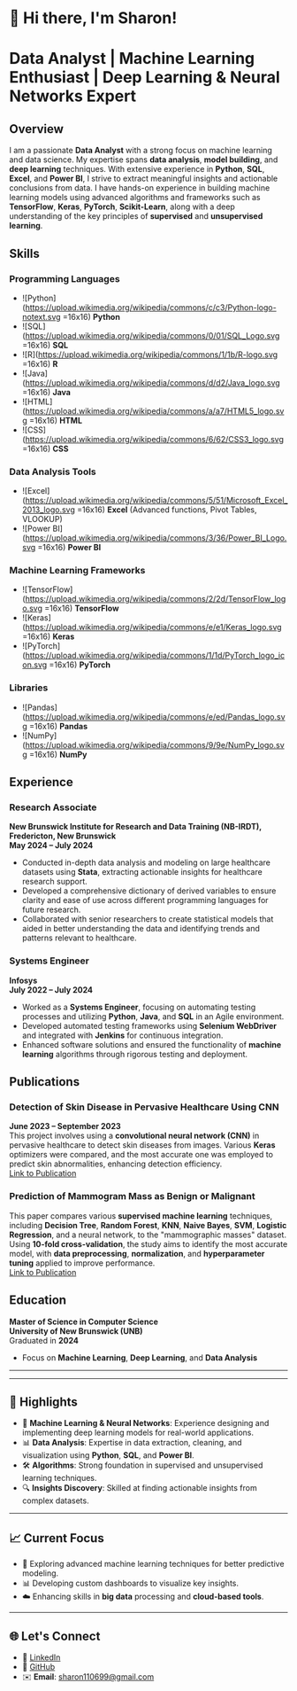
# 👋 Hi there, I'm Sharon!

# Data Analyst | Machine Learning Enthusiast | Deep Learning & Neural Networks Expert

## Overview
I am a passionate **Data Analyst** with a strong focus on machine learning and data science. My expertise spans **data analysis**, **model building**, and **deep learning** techniques. With extensive experience in **Python**, **SQL**, **Excel**, and **Power BI**, I strive to extract meaningful insights and actionable conclusions from data. I have hands-on experience in building machine learning models using advanced algorithms and frameworks such as **TensorFlow**, **Keras**, **PyTorch**, **Scikit-Learn**, along with a deep understanding of the key principles of **supervised** and **unsupervised learning**.

## Skills

### **Programming Languages**
- ![Python](https://upload.wikimedia.org/wikipedia/commons/c/c3/Python-logo-notext.svg =16x16) **Python**
- ![SQL](https://upload.wikimedia.org/wikipedia/commons/0/01/SQL_Logo.svg =16x16) **SQL**
- ![R](https://upload.wikimedia.org/wikipedia/commons/1/1b/R-logo.svg =16x16) **R**
- ![Java](https://upload.wikimedia.org/wikipedia/commons/d/d2/Java_logo.svg =16x16) **Java**
- ![HTML](https://upload.wikimedia.org/wikipedia/commons/a/a7/HTML5_logo.svg =16x16) **HTML**
- ![CSS](https://upload.wikimedia.org/wikipedia/commons/6/62/CSS3_logo.svg =16x16) **CSS**

### **Data Analysis Tools**
- ![Excel](https://upload.wikimedia.org/wikipedia/commons/5/51/Microsoft_Excel_2013_logo.svg =16x16) **Excel** (Advanced functions, Pivot Tables, VLOOKUP)
- ![Power BI](https://upload.wikimedia.org/wikipedia/commons/3/36/Power_BI_Logo.svg =16x16) **Power BI**

### **Machine Learning Frameworks**
- ![TensorFlow](https://upload.wikimedia.org/wikipedia/commons/2/2d/TensorFlow_logo.svg =16x16) **TensorFlow**
- ![Keras](https://upload.wikimedia.org/wikipedia/commons/e/e1/Keras_logo.svg =16x16) **Keras**
- ![PyTorch](https://upload.wikimedia.org/wikipedia/commons/1/1d/PyTorch_logo_icon.svg =16x16) **PyTorch**

### **Libraries**
- ![Pandas](https://upload.wikimedia.org/wikipedia/commons/e/ed/Pandas_logo.svg =16x16) **Pandas**
- ![NumPy](https://upload.wikimedia.org/wikipedia/commons/9/9e/NumPy_logo.svg =16x16) **NumPy**


## Experience

### **Research Associate**  
**New Brunswick Institute for Research and Data Training (NB-IRDT), Fredericton, New Brunswick**  
**May 2024 – July 2024**  
- Conducted in-depth data analysis and modeling on large healthcare datasets using **Stata**, extracting actionable insights for healthcare research support.  
- Developed a comprehensive dictionary of derived variables to ensure clarity and ease of use across different programming languages for future research.  
- Collaborated with senior researchers to create statistical models that aided in better understanding the data and identifying trends and patterns relevant to healthcare.

### **Systems Engineer**  
**Infosys**  
**July 2022 – July 2024**  
- Worked as a **Systems Engineer**, focusing on automating testing processes and utilizing **Python**, **Java**, and **SQL** in an Agile environment.  
- Developed automated testing frameworks using **Selenium WebDriver** and integrated with **Jenkins** for continuous integration.  
- Enhanced software solutions and ensured the functionality of **machine learning** algorithms through rigorous testing and deployment.

## Publications

### **Detection of Skin Disease in Pervasive Healthcare Using CNN**  
**June 2023 – September 2023**  
This project involves using a **convolutional neural network (CNN)** in pervasive healthcare to detect skin diseases from images. Various **Keras** optimizers were compared, and the most accurate one was employed to predict skin abnormalities, enhancing detection efficiency.  
[Link to Publication](https://eudl.eu/doi/10.4108/eai.16-5-2020.2304021)

### **Prediction of Mammogram Mass as Benign or Malignant**  
This paper compares various **supervised machine learning** techniques, including **Decision Tree**, **Random Forest**, **KNN**, **Naive Bayes**, **SVM**, **Logistic Regression**, and a neural network, to the "mammographic masses" dataset. Using **10-fold cross-validation**, the study aims to identify the most accurate model, with **data preprocessing**, **normalization**, and **hyperparameter tuning** applied to improve performance.  
[Link to Publication](https://www.ijariit.com/manuscript/prediction-of-a-mammogram-mass-as-benign-or-malignant/)

## Education
**Master of Science in Computer Science**  
**University of New Brunswick (UNB)**  
Graduated in **2024**  
- Focus on **Machine Learning**, **Deep Learning**, and **Data Analysis**

---
---


## 🌟 Highlights
- 🧠 **Machine Learning & Neural Networks**: Experience designing and implementing deep learning models for real-world applications.  
- 📊 **Data Analysis**: Expertise in data extraction, cleaning, and visualization using **Python**, **SQL**, and **Power BI**.  
- 🛠️ **Algorithms**: Strong foundation in supervised and unsupervised learning techniques.  
- 🔍 **Insights Discovery**: Skilled at finding actionable insights from complex datasets.  

---

## 📈 Current Focus  
- 🔬 Exploring advanced machine learning techniques for better predictive modeling.  
- 📊 Developing custom dashboards to visualize key insights.  
- ☁️ Enhancing skills in **big data** processing and **cloud-based tools**.  

---

## 🌐 Let's Connect
- 💼 [LinkedIn](https://www.linkedin.com/in/sarojini-sharon-rk/)  
- 📂 [GitHub](https://github.com/sarojinisharon)  
- ✉️ **Email**: sharon110699@gmail.com  

